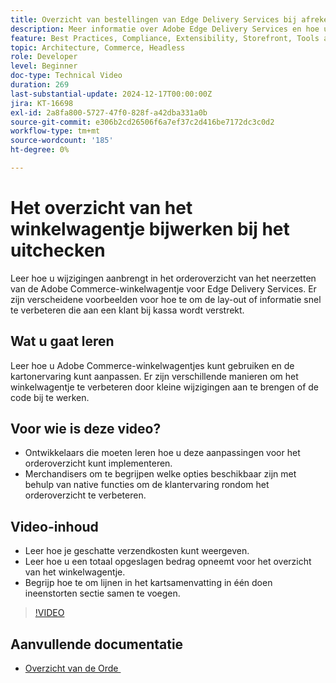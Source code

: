 ```yaml
---
title: Overzicht van bestellingen van Edge Delivery Services bij afrekenen
description: Meer informatie over Adobe Edge Delivery Services en hoe u het overzichtsgedeelte voor bestellingen van de Commerce-drop-in bij het afrekenen kunt bijwerken.
feature: Best Practices, Compliance, Extensibility, Storefront, Tools and External Services
topic: Architecture, Commerce, Headless
role: Developer
level: Beginner
doc-type: Technical Video
duration: 269
last-substantial-update: 2024-12-17T00:00:00Z
jira: KT-16698
exl-id: 2a8fa800-5727-47f0-828f-a42dba331a0b
source-git-commit: e306b2cd26506f6a7ef37c2d416be7172dc3c0d2
workflow-type: tm+mt
source-wordcount: '185'
ht-degree: 0%

---
```


# Het overzicht van het winkelwagentje bijwerken bij het uitchecken

Leer hoe u wijzigingen aanbrengt in het orderoverzicht van het neerzetten van de Adobe Commerce-winkelwagentje voor Edge Delivery Services.  Er zijn verscheidene voorbeelden voor hoe te om de lay-out of informatie snel te verbeteren die aan een klant bij kassa wordt verstrekt.

## Wat u gaat leren

Leer hoe u Adobe Commerce-winkelwagentjes kunt gebruiken en de kartonervaring kunt aanpassen.  Er zijn verschillende manieren om het winkelwagentje te verbeteren door kleine wijzigingen aan te brengen of de code bij te werken.

## Voor wie is deze video?

* Ontwikkelaars die moeten leren hoe u deze aanpassingen voor het orderoverzicht kunt implementeren.
* Merchandisers om te begrijpen welke opties beschikbaar zijn met behulp van native functies om de klantervaring rondom het orderoverzicht te verbeteren.

## Video-inhoud

* Leer hoe je geschatte verzendkosten kunt weergeven.
* Leer hoe u een totaal opgeslagen bedrag opneemt voor het overzicht van het winkelwagentje.
* Begrijp hoe te om lijnen in het kartsamenvatting in één doen ineenstorten sectie samen te voegen.

>[!VIDEO](https://video.tv.adobe.com/v/3441191?learn=on&captions=dut)

## Aanvullende documentatie

* [&#x200B; Overzicht van de Orde &#x200B;](https://experienceleague.adobe.com/developer/commerce/storefront/dropins/cart/tutorials/order-summary-lines/?lang=nl-NL)
